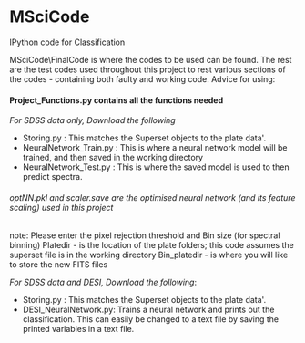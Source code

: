 # MSciCode
IPython code for Classification

MSciCode\FinalCode is where the codes to be used can be found. The rest are the test codes used throughout this project to rest various sections of the codes - containing both faulty and working code.
Advice for using:

 #### Project_Functions.py contains all the functions needed
_For SDSS data only, Download the following_
* Storing.py  : This matches the Superset objects to the plate data'. 
* NeuralNetwork_Train.py : This is where a neural network model will be trained, and then saved in the working directory
* NeuralNetwork_Test.py : This is where the saved model is used to then predict spectra. 
###### optNN.pkl and scaler.save are the optimised neural network (and its feature scaling) used in this project

note:
Please enter the pixel rejection threshold and Bin size (for spectral binning)
Platedir - is the location of the plate folders; this code assumes the superset file is in the working directory
Bin_platedir - is where you will like to store the new FITS files

_For SDSS data and DESI, Download the following_:

* Storing.py  : This matches the Superset objects to the plate data'.
* DESI_NeuralNetwork.py: Trains a neural network and prints out the classification. This can easily be changed to a text file by saving 
                         the printed variables in a text file. 
